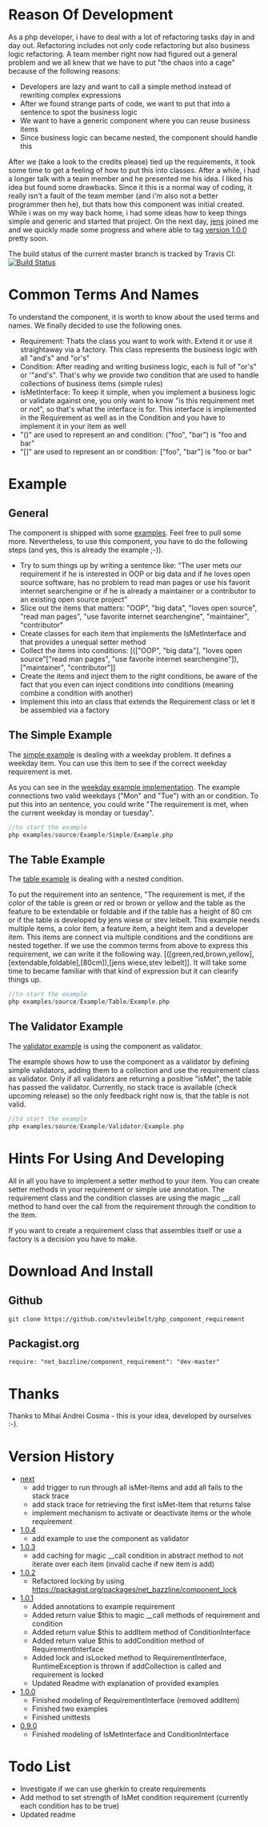 # Reason Of Development

As a php developer, i have to deal with a lot of refactoring tasks day in and day out. Refactoring includes not only code refactoring but also business logic refactoring. A team member right now had figured out a general problem and we all knew that we have to put "the chaos into a cage" because of the following reasons:

* Developers are lazy and want to call a simple method instead of rewriting complex expressions
* After we found strange parts of code, we want to put that into a sentence to spot the business logic
* We want to have a generic component where you can reuse business items
* Since business logic can became nested, the component should handle this

After we (take a look to the credits please) tied up the requirements, it took some time to get a feeling of how to put this into classes. After a while, i had a longer talk with a team member and he presented me his idea. I liked his idea but found some drawbacks. Since it this is a normal way of coding, it really isn't a fault of the team member (and i'm also not a better programmer then he), but thats how this component was initial created. While i was on my way back home, i had some ideas how to keep things simple and generic and started that project. On the next day, [jens](http://www.howtrueisfalse.de/ "jens blog - howtrueisfalse.de") joined me and we quickly made some progress and where able to tag [version 1.0.0](https://github.com/stevleibelt/php_component_requirement/tree/1.0.2 "version 1.0.2 of php component requirement") pretty soon.

The build status of the current master branch is tracked by Travis CI: 
[![Build Status](https://travis-ci.org/stevleibelt/php_component_requirement.png?branch=master)](http://travis-ci.org/stevleibelt/php_component_requirement)

# Common Terms And Names

To understand the component, it is worth to know about the used terms and names. We finally decided to use the following ones.

* Requirement: Thats the class you want to work with. Extend it or use it straightaway via a factory. This class represents the business logic with all "and's" and "or's"
* Condition: After reading and writing business logic, each is full of "or's" or '"and's". That's why we provide two condition that are used to handle collections of business items (simple rules)
* IsMetInterface: To keep it simple, when you implement a business logic or validate against one, you only want to know "is this requirement met or not", so that's what the interface is for. This interface is implemented in the Requirement as well as in the Condition and you have to implement it in your item as well
* "()" are used to represent an and condition: ("foo", "bar") is "foo and bar"
* "[]" are used to represent an or condition: ["foo", "bar"] is "foo or bar"

# Example

## General

The component is shipped with some [examples](https://github.com/stevleibelt/php_component_requirement/tree/master/examples/source/Example "examples for how to use the php component requirement"). Feel free to pull some more. Nevertheless, to use this component, you have to do the following steps (and yes, this is already the example ;-)).

* Try to sum things up by writing a sentence like: "The user mets our requirement if he is interested in OOP or big data and if he loves open source software, has no problem to read man pages or use his favorit internet searchengine or if he is already a maintainer or a contributor to an existing open source project"
* Slice out the items that matters: "OOP", "big data", "loves open source", "read man pages", "use favorite internet searchengine", "maintainer", "contributor"
* Create classes for each item that implements the IsMetInterface and that provides a unequal setter method
* Collect the items into conditions: [(["OOP", "big data"], "loves open source"["read man pages", "use favorite internet searchengine"]), ["maintainer", "contributor"]]
* Create the items and inject them to the right conditions, be aware of the fact that you even can inject conditions into conditions (meaning combine a condition with another)
* Implement this into an class that extends the Requirement class or let it be assembled via a factory

## The Simple Example

The [simple example](https://github.com/stevleibelt/php_component_requirement/tree/1.0.2/examples/source/Example/Simple "php component requirement - simple example") is dealing with a weekday problem. It defines a weekday item. You can use this item to see if the correct weekday requirement is met.

As you can see in the [weekday example implementation](https://github.com/stevleibelt/php_component_requirement/blob/1.0.2/examples/source/Example/Simple/WeekdayExample.php "php component requirement - simple example - weekday requirement implementation").
The example connections two valid weekdays ("Mon" and "Tue") with an or condition. To put this into an sentence, you could write "The requirement is met, when the current weekday is monday or tuesday".

```php
//to start the example
php examples/source/Example/Simple/Example.php
```

## The Table Example

The [table example](https://github.com/stevleibelt/php_component_requirement/tree/1.0.2/examples/source/Example/Table "php component requirement - table example") is dealing with a nested condition.

To put the requirement into an sentence, "The requirement is met, if the color of the table is green or red or brown or yellow and the table as the feature to be extendable or foldable and if the table has a height of 80 cm or if the table is developed by jens wiese or stev leibelt.
This example needs multiple items, a color item, a feature item, a height item and a developer item. This items are connect via multiple conditions and the conditions are nested together.
If we use the common terms from above to express this requirement, we can write it the following way. [([green,red,brown,yellow],[extendable,foldable],[80cm]),[jens wiese,stev leibelt]].
It will take some time to became familiar with that kind of expression but it can clearify things up.

```php
//to start the example
php examples/source/Example/Table/Example.php
```

## The Validator Example

The [validator example](https://github.com/stevleibelt/php_component_requirement/tree/1.0.4/examples/source/Example/Validator "php component requirement - table validator") is using the component as validator.

The example shows how to use the component as a validator by defining simple validators, adding them to a collection and use the requirement class as validator.
Only if all validators are returning a positive "isMet", the table has passed the validator.
Currently, no stack trace is available (check upcoming release) so the only feedback right now is, that the table is not valid.

```php
//to start the example
php examples/source/Example/Validator/Example.php
```

# Hints For Using And Developing

All in all you have to implement a setter method to your item. You can create setter methods in your requirement or simple use annotation. The requirement class and the condition classes are using the magic __call method to hand over the call from the requirement through the condition to the item.  
  
If you want to create a requirement class that assembles itself or use a factory is a decision you have to make.

# Download And Install

## Github

    git clone https://github.com/stevleibelt/php_component_requirement

## Packagist.org

    require: "net_bazzline/component_requirement": "dev-master"

# Thanks

Thanks to Mihai Andrei Cosma - this is your idea, developed by ourselves :-).

# Version History

* [next](https://github.com/stevleibelt/php_component_requirement)
    * add trigger to run through all isMet-Items and add all fails to the stack trace
    * add stack trace for retrieving the first isMet-Item that returns false
    * implement mechanism to activate or deactivate items or the whole requirement
* [1.0.4](https://github.com/stevleibelt/php_component_requirement/tree/1.0.4)
    * add example to use the component as validator
* [1.0.3](https://github.com/stevleibelt/php_component_requirement/tree/1.0.3)
    * add caching for magic __call condition in abstract method to not iterate over each item (invalid cache if new item is add)
* [1.0.2](https://github.com/stevleibelt/php_component_requirement/tree/1.0.2)
    * Refactored locking by using https://packagist.org/packages/net_bazzline/component_lock
* [1.0.1](https://github.com/stevleibelt/php_component_requirement/tree/1.0.1)
    * Added annotations to example requirement
    * Added return value $this to magic __call methods of requirement and condition
    * Added return value $this to addItem method of ConditionInterface
    * Added return value $this to addCondition method of RequirementInterface
    * Added lock and isLocked method to RequirementInterface, RuntimeException is thrown if addCollection is called and requirement is locked
    * Updated Readme with explanation of provided examples
* [1.0.0](https://github.com/stevleibelt/php_component_requirement/tree/1.0.0)
    * Finished modeling of RequirementInterface (removed addItem)
    * Finished two examples
    * Finished unittests
* [0.9.0](https://github.com/stevleibelt/php_component_requirement/tree/0.9.0)
    * Finished modeling of IsMetInterface and ConditionInterface

# Todo List

* Investigate if we can use gherkin to create requirements
* Add method to set strength of IsMet condition requirement (currently each condition has to be true)
* Updated readme
